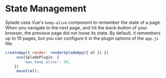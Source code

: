 # State Management

Splade uses Vue's `keep-alive` component to remember the state of a page. When you navigate to the next page, and hit the *back-button* of your browser, the previous page did not loose its state. By default, it remembers up to 10 pages, but you can configure it in the plugin options of the `app.js` file:

```js
createApp({ render: renderSpladeApp({ el }) })
    .use(SpladePlugin, {
        'max_keep_alive': 50,
    })
    .mount(el);
```